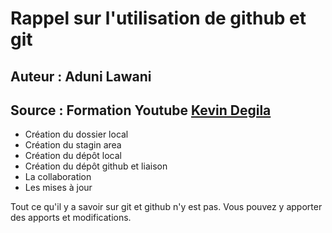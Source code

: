﻿# Rappel sur l'utilisation de github et git
## Auteur : Aduni Lawani
## Source : Formation Youtube [Kevin Degila](https://github.com/kevindegila)

- Création du dossier local
- Création du stagin area
- Création du dépôt local
- Création du dépôt github et liaison 
- La collaboration
- Les mises à jour

Tout ce qu'il y a savoir sur git et github n'y est pas. Vous pouvez y apporter des apports et modifications. 
